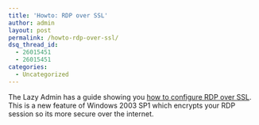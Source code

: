 ```yaml
---
title: 'Howto: RDP over SSL'
author: admin
layout: post
permalink: /howto-rdp-over-ssl/
dsq_thread_id:
  - 26015451
  - 26015451
categories:
  - Uncategorized
---
```

The Lazy Admin has a guide showing you [how to configure RDP over SSL][1]. This is a new feature of Windows 2003 SP1 which encrypts your RDP session so its more secure over the internet.

 [1]: http://thelazyadmin.com/index.php?/archives/204-Configure-RDP-over-SSL-with-SelfSSL.html